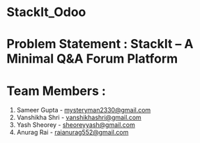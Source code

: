# StackIt_Odoo

# Problem Statement : StackIt – A Minimal Q&A Forum Platform
# Team Members :
  1. Sameer Gupta - mysteryman2330@gmail.com
  2. Vanshikha Shri - vanshikhashri@gmail.com
  3. Yash Sheorey - sheoreyyash@gmail.com
  4. Anurag Rai - raianurag552@gmail.com
